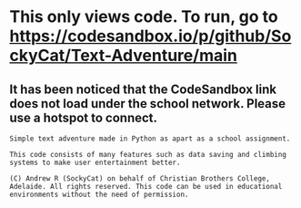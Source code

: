 # This only views code. To run, go to https://codesandbox.io/p/github/SockyCat/Text-Adventure/main
## It has been noticed that the CodeSandbox link does not load under the school network. Please use a hotspot to connect.
```
Simple text adventure made in Python as apart as a school assignment.

This code consists of many features such as data saving and climbing systems to make user entertainment better.

(C) Andrew R (SockyCat) on behalf of Christian Brothers College, Adelaide. All rights reserved. This code can be used in educational environments without the need of permission.
```
